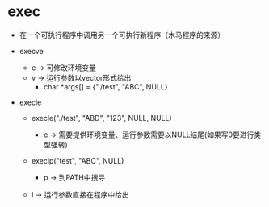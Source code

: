 # exec

+ 在一个可执行程序中调用另一个可执行新程序（木马程序的来源）

+ execve

  + e -> 可修改环境变量
  + v -> 运行参数以vector形式给出
    + char \*args[] = {"./test", "ABC", NULL}

+ execle

  + execle("./test", "ABD", "123", NULL, NULL)
    + e -> 需要提供环境变量、运行参数需要以NULL结尾(如果写0要进行类型强转)

  + execlp("test", "ABC", NULL)
    + p -> 到PATH中搜寻

  + l -> 运行参数直接在程序中给出
